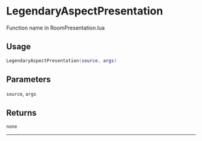 # LegendaryAspectPresentation
Function name in RoomPresentation.lua
## Usage
```lua
LegendaryAspectPresentation(source, args)
```
## Parameters
`source`, `args`
## Returns
`none`

---